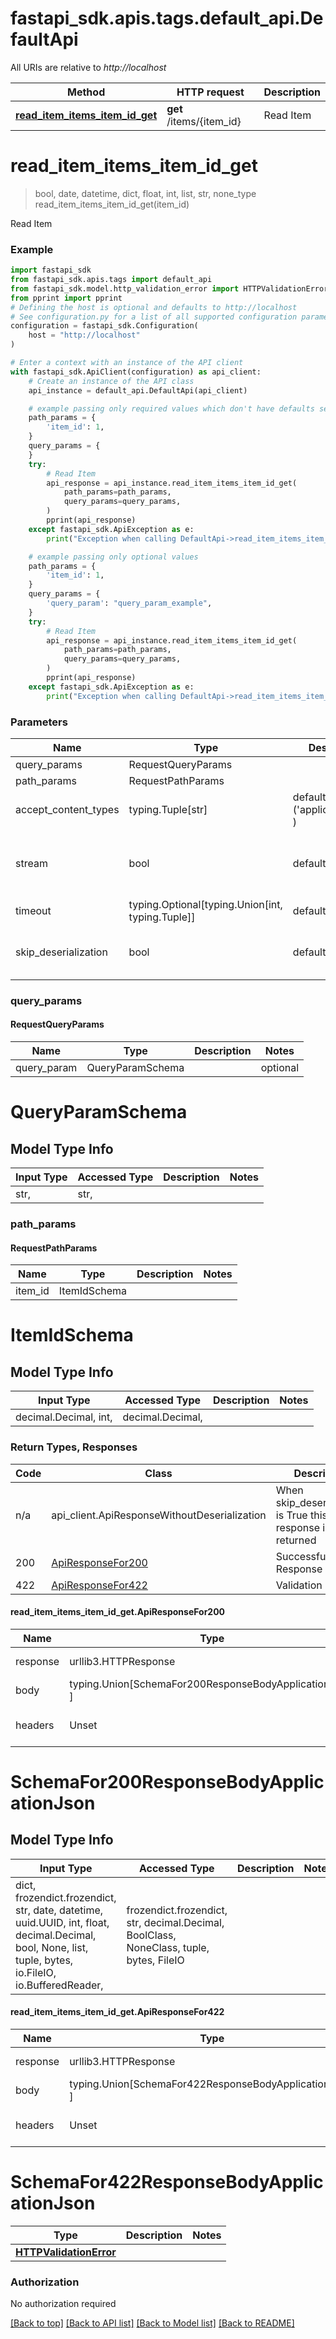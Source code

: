 <a id="__pageTop"></a>
# fastapi_sdk.apis.tags.default_api.DefaultApi

All URIs are relative to *http://localhost*

Method | HTTP request | Description
------------- | ------------- | -------------
[**read_item_items_item_id_get**](#read_item_items_item_id_get) | **get** /items/{item_id} | Read Item

# **read_item_items_item_id_get**
<a id="read_item_items_item_id_get"></a>
> bool, date, datetime, dict, float, int, list, str, none_type read_item_items_item_id_get(item_id)

Read Item

### Example

```python
import fastapi_sdk
from fastapi_sdk.apis.tags import default_api
from fastapi_sdk.model.http_validation_error import HTTPValidationError
from pprint import pprint
# Defining the host is optional and defaults to http://localhost
# See configuration.py for a list of all supported configuration parameters.
configuration = fastapi_sdk.Configuration(
    host = "http://localhost"
)

# Enter a context with an instance of the API client
with fastapi_sdk.ApiClient(configuration) as api_client:
    # Create an instance of the API class
    api_instance = default_api.DefaultApi(api_client)

    # example passing only required values which don't have defaults set
    path_params = {
        'item_id': 1,
    }
    query_params = {
    }
    try:
        # Read Item
        api_response = api_instance.read_item_items_item_id_get(
            path_params=path_params,
            query_params=query_params,
        )
        pprint(api_response)
    except fastapi_sdk.ApiException as e:
        print("Exception when calling DefaultApi->read_item_items_item_id_get: %s\n" % e)

    # example passing only optional values
    path_params = {
        'item_id': 1,
    }
    query_params = {
        'query_param': "query_param_example",
    }
    try:
        # Read Item
        api_response = api_instance.read_item_items_item_id_get(
            path_params=path_params,
            query_params=query_params,
        )
        pprint(api_response)
    except fastapi_sdk.ApiException as e:
        print("Exception when calling DefaultApi->read_item_items_item_id_get: %s\n" % e)
```
### Parameters

Name | Type | Description  | Notes
------------- | ------------- | ------------- | -------------
query_params | RequestQueryParams | |
path_params | RequestPathParams | |
accept_content_types | typing.Tuple[str] | default is ('application/json', ) | Tells the server the content type(s) that are accepted by the client
stream | bool | default is False | if True then the response.content will be streamed and loaded from a file like object. When downloading a file, set this to True to force the code to deserialize the content to a FileSchema file
timeout | typing.Optional[typing.Union[int, typing.Tuple]] | default is None | the timeout used by the rest client
skip_deserialization | bool | default is False | when True, headers and body will be unset and an instance of api_client.ApiResponseWithoutDeserialization will be returned

### query_params
#### RequestQueryParams

Name | Type | Description  | Notes
------------- | ------------- | ------------- | -------------
query_param | QueryParamSchema | | optional


# QueryParamSchema

## Model Type Info
Input Type | Accessed Type | Description | Notes
------------ | ------------- | ------------- | -------------
str,  | str,  |  | 

### path_params
#### RequestPathParams

Name | Type | Description  | Notes
------------- | ------------- | ------------- | -------------
item_id | ItemIdSchema | | 

# ItemIdSchema

## Model Type Info
Input Type | Accessed Type | Description | Notes
------------ | ------------- | ------------- | -------------
decimal.Decimal, int,  | decimal.Decimal,  |  | 

### Return Types, Responses

Code | Class | Description
------------- | ------------- | -------------
n/a | api_client.ApiResponseWithoutDeserialization | When skip_deserialization is True this response is returned
200 | [ApiResponseFor200](#read_item_items_item_id_get.ApiResponseFor200) | Successful Response
422 | [ApiResponseFor422](#read_item_items_item_id_get.ApiResponseFor422) | Validation Error

#### read_item_items_item_id_get.ApiResponseFor200
Name | Type | Description  | Notes
------------- | ------------- | ------------- | -------------
response | urllib3.HTTPResponse | Raw response |
body | typing.Union[SchemaFor200ResponseBodyApplicationJson, ] |  |
headers | Unset | headers were not defined |

# SchemaFor200ResponseBodyApplicationJson

## Model Type Info
Input Type | Accessed Type | Description | Notes
------------ | ------------- | ------------- | -------------
dict, frozendict.frozendict, str, date, datetime, uuid.UUID, int, float, decimal.Decimal, bool, None, list, tuple, bytes, io.FileIO, io.BufferedReader,  | frozendict.frozendict, str, decimal.Decimal, BoolClass, NoneClass, tuple, bytes, FileIO |  | 

#### read_item_items_item_id_get.ApiResponseFor422
Name | Type | Description  | Notes
------------- | ------------- | ------------- | -------------
response | urllib3.HTTPResponse | Raw response |
body | typing.Union[SchemaFor422ResponseBodyApplicationJson, ] |  |
headers | Unset | headers were not defined |

# SchemaFor422ResponseBodyApplicationJson
Type | Description  | Notes
------------- | ------------- | -------------
[**HTTPValidationError**](../../models/HTTPValidationError.md) |  | 


### Authorization

No authorization required

[[Back to top]](#__pageTop) [[Back to API list]](../../../README.md#documentation-for-api-endpoints) [[Back to Model list]](../../../README.md#documentation-for-models) [[Back to README]](../../../README.md)

